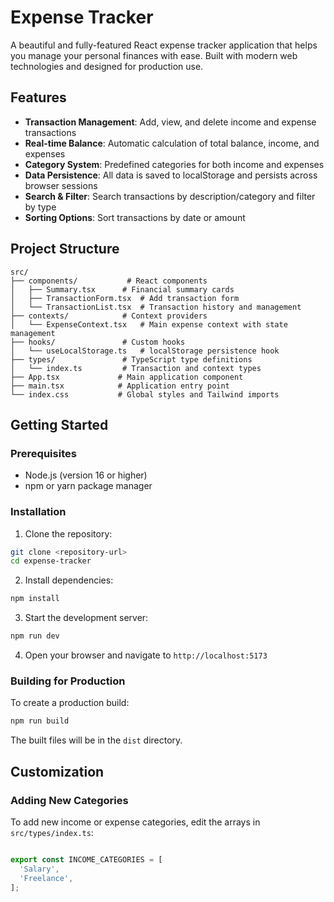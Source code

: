 # Expense Tracker

A beautiful and fully-featured React expense tracker application that helps you manage your personal finances with ease. Built with modern web technologies and designed for production use.

## Features

- **Transaction Management**: Add, view, and delete income and expense transactions
- **Real-time Balance**: Automatic calculation of total balance, income, and expenses
- **Category System**: Predefined categories for both income and expenses
- **Data Persistence**: All data is saved to localStorage and persists across browser sessions
- **Search & Filter**: Search transactions by description/category and filter by type
- **Sorting Options**: Sort transactions by date or amount


## Project Structure

```
src/
├── components/           # React components
│   ├── Summary.tsx      # Financial summary cards
│   ├── TransactionForm.tsx  # Add transaction form
│   └── TransactionList.tsx  # Transaction history and management
├── contexts/            # Context providers
│   └── ExpenseContext.tsx   # Main expense context with state management
├── hooks/               # Custom hooks
│   └── useLocalStorage.ts   # localStorage persistence hook
├── types/               # TypeScript type definitions
│   └── index.ts         # Transaction and context types
├── App.tsx             # Main application component
├── main.tsx            # Application entry point
└── index.css           # Global styles and Tailwind imports
```

## Getting Started

### Prerequisites
- Node.js (version 16 or higher)
- npm or yarn package manager

### Installation

1. Clone the repository:
```bash
git clone <repository-url>
cd expense-tracker
```

2. Install dependencies:
```bash
npm install
```

3. Start the development server:
```bash
npm run dev
```

4. Open your browser and navigate to `http://localhost:5173`

### Building for Production

To create a production build:
```bash
npm run build
```

The built files will be in the `dist` directory.

## Customization

### Adding New Categories

To add new income or expense categories, edit the arrays in `src/types/index.ts`:

```typescript

export const INCOME_CATEGORIES = [
  'Salary',
  'Freelance',
];


